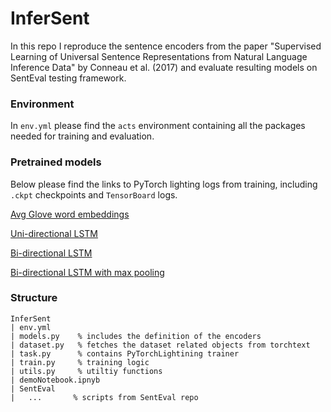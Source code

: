 # InferSent
In this repo I reproduce the sentence encoders from the paper "Supervised Learning of Universal Sentence Representations from Natural Language Inference Data" by Conneau et al. (2017) and evaluate resulting models on SentEval testing framework.

### Environment 
In ``env.yml`` please find the ``acts`` environment containing all the packages needed for training and evaluation.

### Pretrained models
Below please find the links to PyTorch lighting logs from training, including ``.ckpt`` checkpoints and ``TensorBoard`` logs.

[Avg Glove word embeddings]()

[Uni-directional LSTM]()

[Bi-directional LSTM]()

[Bi-directional LSTM with max pooling]()

### Structure 

```
InferSent
| env.yml
| models.py    % includes the definition of the encoders
| dataset.py   % fetches the dataset related objects from torchtext
| task.py      % contains PyTorchLightining trainer
| train.py     % training logic
| utils.py     % utiltiy functions
| demoNotebook.ipnyb
| SentEval
|   ...       % scripts from SentEval repo

```
